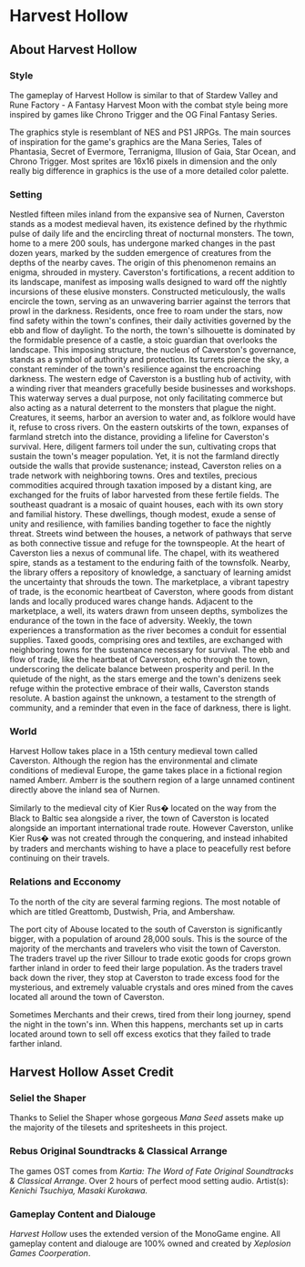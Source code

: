 # Harvest Hollow

## About Harvest Hollow

### Style

The gameplay of Harvest Hollow is similar to that of Stardew Valley and Rune Factory - A Fantasy Harvest Moon with the combat style being more inspired by games like Chrono Trigger and the OG Final Fantasy Series.

The graphics style is resemblant of NES and PS1 JRPGs. The main sources of inspiration for the game's graphics are the Mana Series, Tales of Phantasia, Secret of Evermore, Terranigma, Illusion of Gaia, Star Ocean, and Chrono Trigger. Most sprites are 16x16 pixels in dimension and the only really big difference in graphics is the use of a more detailed color palette.

### Setting

Nestled fifteen miles inland from the expansive sea of Nurnen, Caverston stands as a modest medieval haven, its existence defined by the rhythmic pulse of daily life and the encircling threat of nocturnal monsters. The town, home to a mere 200 souls, has undergone marked changes in the past dozen years, marked by the sudden emergence of creatures from the depths of the nearby caves. The origin of this phenomenon remains an enigma, shrouded in mystery.
Caverston's fortifications, a recent addition to its landscape, manifest as imposing walls designed to ward off the nightly incursions of these elusive monsters. Constructed meticulously, the walls encircle the town, serving as an unwavering barrier against the terrors that prowl in the darkness. Residents, once free to roam under the stars, now find safety within the town's confines, their daily activities governed by the ebb and flow of daylight.
To the north, the town's silhouette is dominated by the formidable presence of a castle, a stoic guardian that overlooks the landscape. This imposing structure, the nucleus of Caverston's governance, stands as a symbol of authority and protection. Its turrets pierce the sky, a constant reminder of the town's resilience against the encroaching darkness.
The western edge of Caverston is a bustling hub of activity, with a winding river that meanders gracefully beside businesses and workshops. This waterway serves a dual purpose, not only facilitating commerce but also acting as a natural deterrent to the monsters that plague the night. Creatures, it seems, harbor an aversion to water and, as folklore would have it, refuse to cross rivers.
On the eastern outskirts of the town, expanses of farmland stretch into the distance, providing a lifeline for Caverston's survival. Here, diligent farmers toil under the sun, cultivating crops that sustain the town's meager population. Yet, it is not the farmland directly outside the walls that provide sustenance; instead, Caverston relies on a trade network with neighboring towns. Ores and textiles, precious commodities acquired through taxation imposed by a distant king, are exchanged for the fruits of labor harvested from these fertile fields.
The southeast quadrant is a mosaic of quaint houses, each with its own story and familial history. These dwellings, though modest, exude a sense of unity and resilience, with families banding together to face the nightly threat. Streets wind between the houses, a network of pathways that serve as both connective tissue and refuge for the townspeople.
At the heart of Caverston lies a nexus of communal life. The chapel, with its weathered spire, stands as a testament to the enduring faith of the townsfolk. Nearby, the library offers a repository of knowledge, a sanctuary of learning amidst the uncertainty that shrouds the town. The marketplace, a vibrant tapestry of trade, is the economic heartbeat of Caverston, where goods from distant lands and locally produced wares change hands. Adjacent to the marketplace, a well, its waters drawn from unseen depths, symbolizes the endurance of the town in the face of adversity.
Weekly, the town experiences a transformation as the river becomes a conduit for essential supplies. Taxed goods, comprising ores and textiles, are exchanged with neighboring towns for the sustenance necessary for survival. The ebb and flow of trade, like the heartbeat of Caverston, echo through the town, underscoring the delicate balance between prosperity and peril.
In the quietude of the night, as the stars emerge and the town's denizens seek refuge within the protective embrace of their walls, Caverston stands resolute. A bastion against the unknown, a testament to the strength of community, and a reminder that even in the face of darkness, there is light.

### World

Harvest Hollow takes place in a 15th century medieval town called Caverston. Although the region has the environmental and climate conditions of medieval Europe, the game takes place in a fictional region named Amberr. Amberr is the southern region of a large unnamed continent directly above the inland sea of Nurnen.

Similarly to the medieval city of Kier Rus� located on the way from the Black to Baltic sea alongside a river, the town of Caverston is located alongside an important international trade route. However Caverston, unlike Kier Rus� was not created through the conquering, and instead inhabited by traders and merchants wishing to have a place to peacefully rest before continuing on their travels.

### Relations and Ecconomy

To the north of the city are several farming regions. The most notable of which are titled Greattomb, Dustwish, Pria, and Ambershaw.

The port city of Abouse located to the south of Caverston is significantly bigger, with a population of around 28,000 souls. This is the source of the majority of the merchants and travelers who visit the town of Caverston. The traders travel up the river Sillour to trade exotic goods for crops grown farther inland in order to feed their large population. As the traders travel back down the river, they stop at Caverston to trade excess food for the mysterious, and extremely valuable crystals and ores mined from the caves located all around the town of Caverston.

Sometimes Merchants and their crews, tired from their long journey, spend the night in the town's inn. When this happens, merchants set up in carts located around town to sell off excess exotics that they failed to trade farther inland.

## Harvest Hollow Asset Credit

### Seliel the Shaper

Thanks to Seliel the Shaper whose gorgeous *Mana Seed* assets make up the majority of the tilesets and spritesheets in this project.

### Rebus Original Soundtracks & Classical Arrange

The games OST comes from *Kartia: The Word of Fate Original Soundtracks & Classical Arrange*. Over 2 hours of perfect mood setting audio. Artist(s): *Kenichi Tsuchiya, Masaki Kurokawa.*

### Gameplay Content and Dialouge

*Harvest Hollow* uses the extended version of the MonoGame engine. All gameplay content and dialouge are 100% owned and created by *Xeplosion Games Coorperation*.
